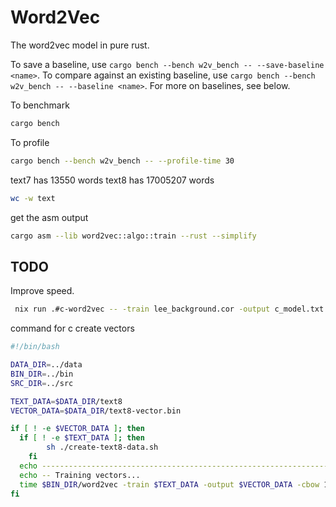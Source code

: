 # Word2Vec

The word2vec model in pure rust.


To save a baseline, use `cargo bench --bench w2v_bench -- --save-baseline <name>`. To compare against an existing baseline, use `cargo bench --bench w2v_bench -- --baseline <name>`. For more on baselines, see below.

To benchmark
```bash
cargo bench
```

To profile
```bash
cargo bench --bench w2v_bench -- --profile-time 30
```

text7 has 13550 words
text8 has 17005207 words

```bash
wc -w text
```

get the asm output
```bash
cargo asm --lib word2vec::algo::train --rust --simplify
```

## TODO
Improve speed.


```bash
 nix run .#c-word2vec -- -train lee_background.cor -output c_model.txt -size 100 -window 5 -negative 5 -iter 3 -cbow 1 -alpha 0.025  -binary 0
```


command for c create vectors
```bash
#!/bin/bash

DATA_DIR=../data
BIN_DIR=../bin
SRC_DIR=../src

TEXT_DATA=$DATA_DIR/text8
VECTOR_DATA=$DATA_DIR/text8-vector.bin

if [ ! -e $VECTOR_DATA ]; then
  if [ ! -e $TEXT_DATA ]; then
		sh ./create-text8-data.sh
	fi
  echo -----------------------------------------------------------------------------------------------------
  echo -- Training vectors...
  time $BIN_DIR/word2vec -train $TEXT_DATA -output $VECTOR_DATA -cbow 1 -size 200 -window 8 -negative 25 -hs 0 -sample 1e-4 -threads 20 -binary 1 -iter 15
fi
```
